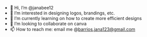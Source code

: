 - 👋 Hi, I’m @janabee12
- 👀 I’m interested in designing logos, brandings, etc.
- 🌱 I’m currently learning on how to create more efficient designs
- 💞️ I’m looking to collaborate on canva
- 📫 How to reach me: email me @barrios.jana123@gmail.com

<!---
janabee12/janabee12 is a ✨ special ✨ repository because its `README.md` (this file) appears on your GitHub profile.
You can click the Preview link to take a look at your changes.
--->
